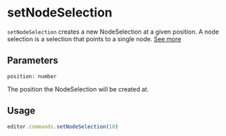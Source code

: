 # setNodeSelection
`setNodeSelection` creates a new NodeSelection at a given position. A node selection is a selection that points to a single node. [See more](https://prosemirror.net/docs/ref/#state.NodeSelection)

## Parameters
`position: number`

The position the NodeSelection will be created at.

## Usage
```js
editor.commands.setNodeSelection(10)
```
